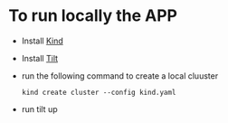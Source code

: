 # To run locally the APP

- Install [Kind](https://kind.sigs.k8s.io/docs/user/quick-start/)

- Install [Tilt](https://docs.tilt.dev/install.html)

- run the following command to create a local cluuster 

    `kind create cluster --config kind.yaml`

- run tilt up



